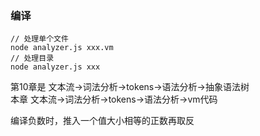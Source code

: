 ### 编译
```
// 处理单个文件
node analyzer.js xxx.vm
// 处理目录
node analyzer.js xxx
```
第10章是 文本流->词法分析->tokens->语法分析->抽象语法树<br>
本章 文本流->词法分析->tokens->语法分析->vm代码

编译负数时，推入一个值大小相等的正数再取反
